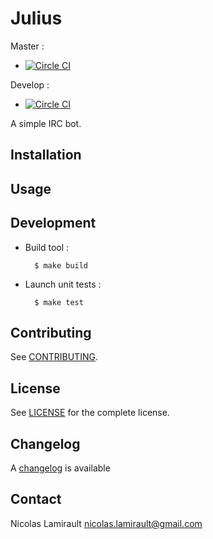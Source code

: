 # Julius

Master :
* [![Circle CI](https://circleci.com/gh/nlamirault/julius/tree/master.svg?style=svg)](https://circleci.com/gh/nlamirault/julius/tree/master)

Develop :
* [![Circle CI](https://circleci.com/gh/nlamirault/julius/tree/develop.svg?style=svg)](https://circleci.com/gh/nlamirault/julius/tree/develop)

A simple IRC bot.

## Installation


## Usage


## Development

* Build tool :

        $ make build

* Launch unit tests :

        $ make test


## Contributing

See [CONTRIBUTING](CONTRIBUTING.md).


## License

See [LICENSE](LICENSE) for the complete license.


## Changelog

A [changelog](ChangeLog.md) is available


## Contact

Nicolas Lamirault <nicolas.lamirault@gmail.com>
